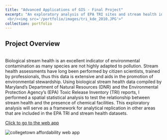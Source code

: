 ```yaml
---
title: "Advanced Applications of GIS - Final Project"
excerpt: "An exploratory analysis of EPA TRI sites and stream health in Maryland
 <br/><img src='/portfolio/images/tri_kde_2010.JPG'>"
collection: portfolio
---
```


<h2>Project Overview</h2>
<br>
Biological stream health is an excellent indicator of environmental contamination as many species are not highly adapted to pollution. Stream health assessments have long been performed by citizen scientists, trained by professionals, thus this data is extensive and aids in the promotion of environmental stewardship. Using biological stream health data compiled by Maryland’s Department of Natural Resources (DNR) and the Environmental Protection Agency’s (EPA) Toxic Release Inventory (TRI) reports, I performed a spatial statistical analysis to test the relationship between stream health and the presence of chemical facilities. This exploratory analysis will serve as a framework for analytical replication in other areas that are included in the EPA TRI and stream health datasets.


<a href='/ges675_finalproj/index.html' target='blank'>Click to go to the web app</a>



![collegetown affordability web app](/images/ges675_finalproj_screenshot2.JPG "collegetown affordability web app")
